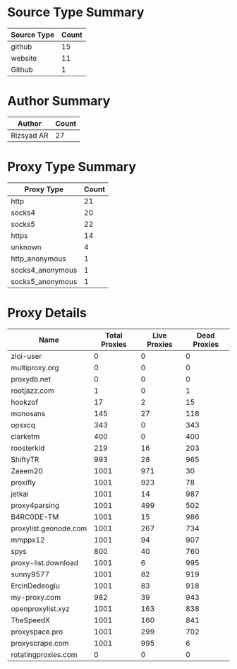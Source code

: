 # Source Type Summary

| Source Type | Count |
|-------------|-------|
| github | 15 |
| website | 11 |
| Github | 1 |


# Author Summary

| Author | Count |
|--------|-------|
| Rizsyad AR | 27 |


# Proxy Type Summary

| Proxy Type | Count |
|------------|-------|
| http | 21 |
| socks4 | 20 |
| socks5 | 22 |
| https | 14 |
| unknown | 4 |
| http_anonymous | 1 |
| socks4_anonymous | 1 |
| socks5_anonymous | 1 |


# Proxy Details

| Name | Total Proxies | Live Proxies | Dead Proxies |
|------|---------------|--------------|---------------|
| zloi-user | 0 | 0 | 0 |
| multiproxy.org | 0 | 0 | 0 |
| proxydb.net | 0 | 0 | 0 |
| rootjazz.com | 1 | 0 | 1 |
| hookzof | 17 | 2 | 15 |
| monosans | 145 | 27 | 118 |
| opsxcq | 343 | 0 | 343 |
| clarketm | 400 | 0 | 400 |
| roosterkid | 219 | 16 | 203 |
| ShiftyTR | 993 | 28 | 965 |
| Zaeem20 | 1001 | 971 | 30 |
| proxifly | 1001 | 923 | 78 |
| jetkai | 1001 | 14 | 987 |
| proxy4parsing | 1001 | 499 | 502 |
| B4RC0DE-TM | 1001 | 15 | 986 |
| proxylist.geonode.com | 1001 | 267 | 734 |
| mmppx12 | 1001 | 94 | 907 |
| spys | 800 | 40 | 760 |
| proxy-list.download | 1001 | 6 | 995 |
| sunny9577 | 1001 | 82 | 919 |
| ErcinDedeoglu | 1001 | 83 | 918 |
| my-proxy.com | 982 | 39 | 943 |
| openproxylist.xyz | 1001 | 163 | 838 |
| TheSpeedX | 1001 | 160 | 841 |
| proxyspace.pro | 1001 | 299 | 702 |
| proxyscrape.com | 1001 | 995 | 6 |
| rotatingproxies.com | 0 | 0 | 0 |
